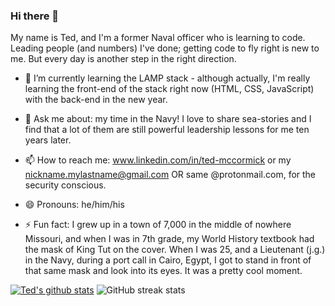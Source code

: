### Hi there 👋

My name is Ted, and I'm a former Naval officer who is learning to code. Leading people (and numbers) I've done; getting code to fly right is new to me. But every day is another step in the right direction.

- 🌱 I’m currently learning the LAMP stack - although actually, I'm really learning the front-end of the stack right now (HTML, CSS, JavaScript) with the back-end in the new year.

- 💬 Ask me about: my time in the Navy! I love to share sea-stories and I find that a lot of them are still powerful leadership lessons for me ten years later.

- 📫 How to reach me: www.linkedin.com/in/ted-mccormick or my nickname.mylastname@gmail.com OR same @protonmail.com, for the security conscious.

- 😄 Pronouns: he/him/his

- ⚡ Fun fact: I grew up in a town of 7,000 in the middle of nowhere Missouri, and when I was in 7th grade, my World History textbook had the mask of King Tut on the cover. When I was 25, and a Lieutenant (j.g.) in the Navy, during a port call in Cairo, Egypt, I got to stand in front of that same mask and look into its eyes. It was a pretty cool moment.

[![Ted's github stats](https://github-readme-stats.vercel.app/api?username=edwardmccormick&show_icons=true)](https://github.com/edwardmccormick/github-readme-stats)
![GitHub streak stats](https://github-readme-streak-stats.herokuapp.com/?user=edwardmccormick) 

<!--
**edwardmccormick/edwardmccormick** is a ✨ _special_ ✨ repository because its `README.md` (this file) appears on your GitHub profile.

Here are some ideas to get you started:

- 🔭 I’m currently working on ...
- 🌱 I’m currently learning ...
- 👯 I’m looking to collaborate on ...
- 🤔 I’m looking for help with ...
- 💬 Ask me about ...
- 📫 How to reach me: ...
- 😄 Pronouns: ...
- ⚡ Fun fact: ...
-->
